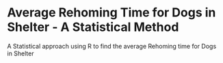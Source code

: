 # Average Rehoming Time for Dogs in Shelter - A Statistical Method
A Statistical approach using R to find the average Rehoming time for Dogs in Shelter
